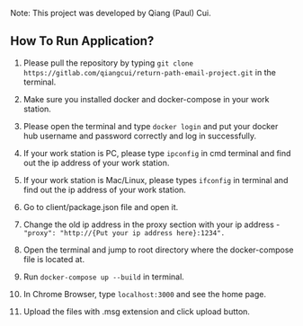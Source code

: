 Note: This project was developed by Qiang (Paul) Cui.

## How To Run Application?

1. Please pull the repository by typing ```git clone https://gitlab.com/qiangcui/return-path-email-project.git``` in the terminal.

2. Make sure you installed docker and docker-compose in your work station.

3. Please open the terminal and type ```docker login``` and put your docker hub username and password correctly and log in successfully.

4. If your work station is PC, please type ```ipconfig``` in cmd terminal and find out the ip address of your work station.

5. If your work station is Mac/Linux, please types ```ifconfig``` in terminal and find out the ip address of your work station.

6. Go to client/package.json file and open it.

7. Change the old ip address in the proxy section with your ip address - ```"proxy": "http://{Put your ip address here}:1234".```

8. Open the terminal and jump to root directory where the docker-compose file is located at.

9. Run ```docker-compose up --build``` in terminal.

10. In Chrome Browser, type ```localhost:3000``` and see the home page.

11. Upload the files with .msg extension and click upload button.



